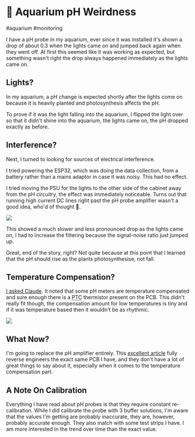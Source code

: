 # 🐠 Aquarium pH Weirdness

#aquarium
#monitoring

I have a pH probe in my aquarium, ever since it was installed it's shown a drop of about 0.3 when the lights came on
and jumped back again when they went off. At first this seemed like it was working as expected, but something wasn't
right the drop always happened immediately as the lights came on.


## Lights?

In my aquarium, a pH change is expected shortly after the lights come on because it is heavily planted and 
photosynthesis affects the pH.

To prove if it was the light falling into the aquarium, I flipped the light over so that it didn't shine into the
aquarium, the lights came on, the pH dropped exactly as before.


## Interference?

Next, I turned to looking for sources of electrical interference.

I tried powering the ESP32, which was doing the data collection, from a battery rather than a mains adaptor in case it
was noisy. This had no effect.

I tried moving the PSU for the lights to the other side of the cabinet away from the pH circuitry, the effect was
immediately noticeable. Turns out that running high current DC lines right past the pH probe amplifier wasn't a good
idea, who'd of thought 🤦.

![](/images/aquarium-ph-change-1.png)

This showed a much slower and less pronounced drop as the lights came on, I had to increase the filtering because the
signal-noise ratio just jumped up.

Great, end of the story, right? Not quite because at this point that I learned that the pH should rise as the plants
photosynthesise, not fall.


## Temperature Compensation?

[I asked Claude](https://kagi.com/assistant/111e732b-b309-4d25-ab59-a42affd22a98).
It noted that some pH meters are temperature compensated and sure enough there is a <abbr title="Positive Temperature Coefficient">PTC</abbr>
thermistor present on the PCB. This didn't really fit though, the compensation amount for low temperatures is tiny and
if it was temperature based then it wouldn't be as rhythmic.

![](/images/aquarium-ph-pcb.jpg)


## What Now?

I'm going to replace the pH amplifier entirely. This [excellent article](https://www.e-tinkers.com/2019/11/measure-ph-with-a-low-cost-arduino-ph-sensor-board/)
fully reverse engineers the exact same PCB I have, and they don't have a lot of great things to say about it,
especially when it comes to the temperature compensation part.


## A Note On Calibration

Everything I have read about pH probes is that they require constant re-calibration. While I did calibrate the probe
with 3 buffer solutions, I'm aware that the values I'm getting are probably inaccurate, they are, however, probably
accurate enough. They also match with some test strips I have. I am more interested in the trend over time than the
exact value.
